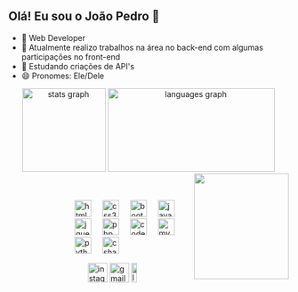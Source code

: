 <h2 align="left">Olá! Eu sou o João Pedro 👋</h2>

- 📠 Web Developer
- 🔭 Atualmente realizo trabalhos na área no back-end com algumas participações no front-end
- 🌱 Estudando criações de API's
- 😄 Pronomes: Ele/Dele

<div align="center">
  <img src="https://github-readme-stats.vercel.app/api?username=JaoPedroBraga&hide_title=false&hide_rank=false&show_icons=true&include_all_commits=true&theme=dracula&hide_border=false&disable_animations=false&locale=en" height="150" alt="stats graph"/>
  <img src="https://github-readme-stats.vercel.app/api/top-langs?username=JaoPedroBraga&locale=en&hide_title=false&layout=compact&card_width=320&langs_count=5&theme=dracula&hide_border=false" width="300" height="150" alt="languages graph"  />
</div>

<img align="right" width="170" height="190" src="https://i.pinimg.com/originals/27/9c/76/279c7613cda2f16a431a028914fc0511.gif"  />
<br>
<br>

<div align="left">
  <ul><ul><ul><ul><ul>
  <img src="https://cdn.jsdelivr.net/gh/devicons/devicon/icons/html5/html5-original.svg" height="30" alt="html5 logo"  />
  <img width="12" />
  <img src="https://cdn.jsdelivr.net/gh/devicons/devicon/icons/css3/css3-original.svg" height="30" alt="css3 logo"  />
  <img width="12" />
  <img src="https://cdn.jsdelivr.net/gh/devicons/devicon/icons/bootstrap/bootstrap-original.svg" height="30" alt="bootstrap logo"  />
  <img width="12" />
  <img src="https://cdn.jsdelivr.net/gh/devicons/devicon/icons/javascript/javascript-original.svg" height="30" alt="javascript logo"  />
  <img width="12" />
  <img src="https://cdn.jsdelivr.net/gh/devicons/devicon/icons/jquery/jquery-plain-wordmark.svg" height="30" alt="jquery logo"  />
  <img width="12" />
  <img src="https://cdn.jsdelivr.net/gh/devicons/devicon/icons/php/php-original.svg" height="30" alt="php logo"  />
  <img width="12" />
  <img src="https://cdn.jsdelivr.net/gh/devicons/devicon/icons/codeigniter/codeigniter-plain-wordmark.svg" height="30" alt="codeigniter logo"  />
  <img width="12" />
  <img src="https://cdn.jsdelivr.net/gh/devicons/devicon/icons/mysql/mysql-original-wordmark.svg" height="30" alt="mysql logo"  />
  <img width="12" />
  <img src="https://cdn.jsdelivr.net/gh/devicons/devicon/icons/python/python-original.svg" height="30" alt="python logo"  />
  <img width="12" />
  <img src="https://cdn.jsdelivr.net/gh/devicons/devicon/icons/csharp/csharp-original.svg" height="30" alt="csharp logo"  />
</div>

<div align="left">
  <ul><ul><ul><ul><ul><ul>
<a href="https://www.instagram.com/jaop.braga/" target="_blank"><img src="https://img.shields.io/static/v1?message=Instagram&logo=instagram&label=&color=E4405F&logoColor=white&labelColor=&style=transparent" height="35" alt="instagram logo"/></a> <a href="mailto:joaopedrobraga2701@gmail.com?subject=(Freelancer%2FEntrevista)" target="_blank"><img src="https://img.shields.io/static/v1?message=Gmail&logo=gmail&label=&color=D14836&logoColor=white&labelColor=&style=transparent" height="35" alt="gmail logo"/></a> <a href="https://www.linkedin.com/in/joao-pedro-braga-/" target="_blank"><img src="https://img.shields.io/static/v1?message=LinkedIn&logo=linkedin&label=&color=0077B5&logoColor=white&labelColor=&style=transparent" height="35.1" width="17%" alt="linkedin logo"/></a>
    
</div>


